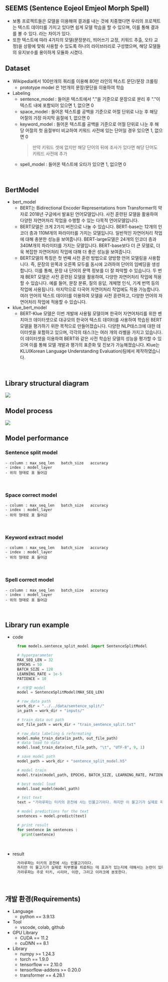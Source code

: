 ## SEEMS (Sentence Eojeol Emjeol Morph Spell)
  - 보통 프로젝트들은 모델을 이용해여 결과를 내는 것에 치중했다면 우리의 프로젝트는 텍스트 데이터를 가지고 있다면 쉽게 모델 학습을 할 수 있으며, 이를 통해 결과를 볼 수 있다. 라는 차이가 있다.
  - 또한 텍스트에 따라 4가지의 모델(문장분리, 띄어쓰기 교정, 키워드 추출, 오타 교정)을 상황에 맞춰 사용할 수 있도록 하나의 라이브러리로 구성했으며, 해당 모델들의 유지보수를 용이하게 모듈화 시켰다.

## Dataset
  - Wikipedia에서 100만개의 쿼리를 이용해 80만 라인의 텍스트 문단/문장 크롤링
    - prototype model 은 1만개의 문장/문단을 이용하여 학습  
  - Labeling
    - sentence_model : 들어온 텍스트에서 "."을 기준으로 문장으로 분리 후 "."이 텍스트 내에 포함되어 있으면 1, 없으면 0
    - space_model : 들어온 텍스트를 공백을 기준으로 어절 단위로 나눈 후 해당 어절의 가장 마지막 음절에 1, 없으면 0
    - keyword_model : 들어온 텍스트를 공백을 기준으로 어절 단위로 나눈 후 해당 어절의 첫 음절부터 비교하여 키워드 사전에 있는 단어일 경우 있으면 1, 없으면 0
      > 만약 키워드 셋에 없지만 해당 단어의 뒤에 조사가 있다면 해당 단어도 키워드 사전에 추가
    - spell_model : 들어온 텍스트에 오타가 있으면 1, 없으면 0
<br>

## BertModel
  - bert_model
    - BERT는 Bidirectional Encoder Representations from Transformer의 약자로 2018년 구글에서 발표된 언어모델입니다. 사전 훈련된 모델을 활용하여 다양한 자연어처리 작업을 수행할 수 있는 다목적 언어모델입니다.
    - BERT모델은 크게 2가지 버전으로 나눌 수 있습니다. BERT-base는 12개의 인코더 층과 110M개의 파라미터를 가지는 모델입니다. 일반적인 자연어처리 작업에 대해 충분한 성능을 보여줍니다. BERT-large모델은 24개의 인코더 층과 340M개의 파라미터를 가지는 모델입니다. BERT-base보다 더 큰 모델로, 더욱 복잡한 자연어처리 작업에 대해 더 좋은 성능을 보여줍니다.
    - BERT모델의 특징은 첫 번째 사전 훈련 방법으로 양방향 언어 모델링을 사용합니다. 즉, 문장의 왼쪽과 오른쪽 모두를 동시에 고려하여 단어의 임베딩을 생성합니다. 이를 통해, 문장 내 단어의 문맥 정보를 더 잘 파악할 수 있습니다. 두 번재 BERT 모델은 사전 훈련된 모델을 활용하여, 다양한 자연어처리 작업에 적용할 수 있습니다. 예를 들어, 문장 분류, 질의 응답, 개체명 인식, 기계 번역 등의 작업에 사용됩니다. 마지막으로 다국어 자연어처리 작업에도 적용 가능합니다. 여러 언어의 텍스트 데이터를 이용하여 모델을 사전 훈련하고, 다양한 언어의 자연어처리 작업에 적용할 수 있습니다.
  - klue_bert_model
    - BERT-Klue 모델은 이번 개발에 사용될 모델이며 한국어 자연어처리를 위한 벤치마크 데이터셋으로 대규모의 한국어 텍스트 데이터를 사용하여 학습된 BERT모델을 평가하기 위한 목적으로 만들어졌습니다. 다양한 NLP태스크에 대한 데이터셋을 포함하고 있으며, 각각의 태스크는 여러 개의 라벨을 가지고 있습니다. 이 데이터셋을 이용하여 BERT와 같은 사전 학습된 모델의 성능을 평가할 수 있으며 이를 통해 모델 개발과 평가의 표준화 및 진보가 가능해졌습니다. Klue는 KLU(Korean Language Understanding Evaluation)팀에서 제작하였습니다.
<br>

## Library structural diagram

  ![](/figures/library_structural.png)
<br>


## Model process

  ![](/figures/model_preocess.png)
<br>

## Model performance

  ### Sentence split model
    - column : max_seq_len   batch_size   accuracy
    - index : model_layer
    - 위의 형태로 표 들어감
<br>

  ### Space correct model
    - column : max_seq_len   batch_size   accuracy
    - index : model_layer
    - 위의 형태로 표 들어감
<br>

  ### Keyword extract model
    - column : max_seq_len   batch_size   accuracy
    - index : model_layer
    - 위의 형태로 표 들어감
<br>

  ### Spell correct model
    - column : max_seq_len   batch_size   accuracy
    - index : model_layer
    - 위의 형태로 표 들어감
<br>

## Library run example

- code
  ```python
    from models.sentence_split_model import SentenceSplitModel

    # hyperparameter
    MAX_SEQ_LEN = 32
    EPOCHS = 50
    BATCH_SIZE = 128
    LEARNING_RATE = 1e-5
    PATIENCE = 10

    # 사용할 model
    model = SentenceSplitModel(MAX_SEQ_LEN)

    # raw_data path
    work_dir = "../../data/sentence_split/"
    in_path = work_dir + "inputs/"

    # train_data out path
    out_file_path = work_dir + "train_sentence_split.txt"

    # raw_data labeling & reformating
    model.make_train_data(in_path, out_file_path)
    # data load to data
    model.load_train_data(out_file_path, "\t", "UTF-8", 9, 1)

    # save model path
    model_path = work_dir + "sentence_split_model.h5"

    # model train
    model.train(model_path, EPOCHS, BATCH_SIZE, LEARNING_RATE, PATIENCE)

    # best model load
    model.load_model(model_path)

    # test text
    text = "가라루파는 터키의 온천에 사는 민물고기이다. 하지만 이 물고기가 실제로 피부병을 치료하는 데 효과가 있는지에 대해서는 논란이 있다. 가라루파는 주로 터키, 시리아, 이란, 그리고 이라크에 분포한다."

    # model predictions for the text
    sentences = model.predict(text)

    # print result
    for sentence in sentences :
      print(sentence)
  ```
<br>

- result
  ```cmd
    가라루파는 터키의 온천에 사는 민물고기이다.
    하지만 이 물고기가 실제로 피부병을 치료하는 데 효과가 있는지에 대해서는 논란이 있다.
    가라루파는 주로 터키, 시리아, 이란, 그리고 이라크에 분포한다.
  ```
<br>

## 개발 환경(Requirements)
   - Language
     - python == 3.9.13
   - Tool
     - vscode, colab, github
   - GPU Library
     - CUDA == 11.2
     - cuDNN == 8.1
   - Library
     - numpy >= 1.24.3
     - torch == 1.9.0
     - tensorflow == 2.10.0
     - tensorflow-addons >= 0.20.0
     - transformer == 4.28.1